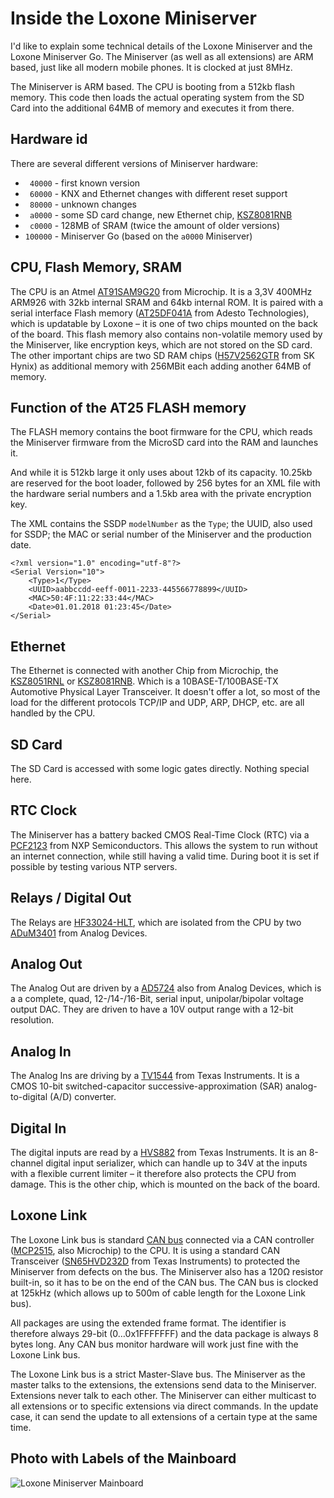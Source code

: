 # Inside the Loxone Miniserver
 
I'd like to explain some technical details of the Loxone Miniserver and the Loxone Miniserver Go. The Miniserver (as well as all extensions) are ARM based, just like all modern mobile phones. It is clocked at just 8MHz.

The Miniserver is ARM based. The CPU is booting from a 512kb flash memory. This code then loads the actual operating system from the SD Card into the additional 64MB of memory and executes it from there.

## Hardware id

There are several different versions of Miniserver hardware:

- ` 40000` - first known version
- ` 60000` - KNX and Ethernet changes with different reset support
- ` 80000` - unknown changes
- ` a0000` - some SD card change, new Ethernet chip, [KSZ8081RNB][4b]
- ` c0000` - 128MB of SRAM (twice the amount of older versions)
- `100000` - Miniserver Go (based on the `a0000` Miniserver)


## CPU, Flash Memory, SRAM

The CPU is an Atmel [AT91SAM9G20][1] from Microchip. It is a 3,3V 400MHz ARM926 with 32kb internal SRAM and 64kb internal ROM. It is paired with a serial interface Flash memory ([AT25DF041A][2] from Adesto Technologies), which is updatable by Loxone – it is one of two chips mounted on the back of the board. This flash memory also contains non-volatile memory used by the Miniserver, like encryption keys, which are not stored on the SD card. The other important chips are two SD RAM chips ([H57V2562GTR][3] from SK Hynix) as additional memory with 256MBit each adding another 64MB of memory.

## Function of the AT25 FLASH memory

The FLASH memory contains the boot firmware for the CPU, which reads the Miniserver firmware from the MicroSD card into the RAM and launches it.

And while it is 512kb large it only uses about 12kb of its capacity. 10.25kb are reserved for the boot loader, followed by 256 bytes for an XML file with the hardware serial numbers and a 1.5kb area with the private encryption key.

The XML contains the SSDP `modelNumber` as the `Type`; the UUID, also used for SSDP; the MAC or serial number of the Miniserver and the production date.

    <?xml version="1.0" encoding="utf-8"?>
    <Serial Version="10">
        <Type>1</Type>
        <UUID>aabbccdd-eeff-0011-2233-445566778899</UUID>
        <MAC>50:4F:11:22:33:44</MAC>
        <Date>01.01.2018 01:23:45</Date>
    </Serial>


## Ethernet

The Ethernet is connected with another Chip from Microchip, the [KSZ8051RNL][4a] or [KSZ8081RNB][4b]. Which is a 10BASE-T/100BASE-TX Automotive Physical Layer Transceiver. It doesn't offer a lot, so most of the load for the different protocols TCP/IP and UDP, ARP, DHCP, etc. are all handled by the CPU.

## SD Card

The SD Card is accessed with some logic gates directly. Nothing special here.

## RTC Clock

The Miniserver has a battery backed CMOS Real-Time Clock (RTC) via a [PCF2123][5] from NXP Semiconductors. This allows the system to run without an internet connection, while still having a valid time. During boot it is set if possible by testing various NTP servers.

## Relays / Digital Out

The Relays are [HF33024-HLT][6], which are isolated from the CPU by two [ADuM3401][7] from Analog Devices.

## Analog Out

The Analog Out are driven by a [AD5724][8] also from Analog Devices, which is a a complete, quad, 12-/14-/16-Bit, serial input, unipolar/bipolar voltage output DAC. They are driven to have a 10V output range with a 12-bit resolution.

## Analog In

The Analog Ins are driving by a [TV1544][9] from Texas Instruments. It is a CMOS 10-bit switched-capacitor successive-approximation (SAR) analog-to-digital (A/D) converter.

## Digital In

The digital inputs are read by a [HVS882][10] from Texas Instruments. It is an 8-channel digital input serializer, which can handle up to 34V at the inputs with a flexible current limiter – it therefore also protects the CPU from damage. This is the other chip, which is mounted on the back of the board.

## Loxone Link

The Loxone Link bus is standard [CAN bus][11] connected via a CAN controller ([MCP2515][12], also Microchip) to the CPU. It is using a standard CAN Transceiver ([SN65HVD232D][13] from Texas Instruments) to protected the Miniserver from defects on the bus. The Miniserver also has a 120Ω resistor built-in, so it has to be on the end of the CAN bus. The CAN bus is clocked at 125kHz (which allows up to 500m of cable length for the Loxone Link bus).

All packages are using the extended frame format. The identifier is therefore always 29-bit (0…0x1FFFFFFF) and the data package is always 8 bytes long. Any CAN bus monitor hardware will work just fine with the Loxone Link bus.

The Loxone Link bus is a strict Master-Slave bus. The Miniserver as the master talks to the extensions, the extensions send data to the Miniserver. Extensions never talk to each other. The Miniserver can either multicast to all extensions or to specific extensions via direct commands. In the update case, it can send the update to all extensions of a certain type at the same time.

## Photo with Labels of the Mainboard

![Loxone Miniserver Mainboard](./img/LoxoneMiniserver.jpg)

 [1]: https://www.microchip.com/wwwproducts/en/AT91SAM9G20
 [2]: https://www.adestotech.com/wp-content/uploads/doc3668.pdf
 [3]: https://www.skhynix.com/eolproducts.view.do?pronm=SDR+SDRAM&srnm=H57V2562GTR&rk=01&rc=consumer
 [4a]: http://ww1.microchip.com/downloads/en/devicedoc/00002310a.pdf
 [4b]: http://ww1.microchip.com/downloads/en/devicedoc/ksz8081mnx-rnb.pdf
 [5]: https://www.nxp.com/docs/en/data-sheet/PCF2123.pdf
 [6]: http://www.hongfa.com/pro/pdf/HF33F_en.pdf
 [7]: http://www.analog.com/media/en/technical-documentation/data-sheets/ADUM3400_3401_3402.pdf
 [8]: http://www.analog.com/media/en/technical-documentation/data-sheets/AD5724_5734_5754.pdf
 [9]: http://www.ti.com/lit/ds/slas139c/slas139c.pdf
 [10]: http://www.ti.com/lit/ds/symlink/sn65hvs882.pdf
 [11]: https://de.wikipedia.org/wiki/Controller_Area_Network
 [12]: http://ww1.microchip.com/downloads/en/DeviceDoc/21801d.pdf
 [13]: http://www.ti.com/lit/ds/symlink/sn65hvd230.pdf
